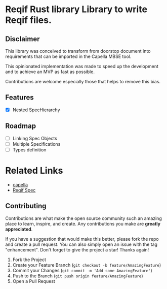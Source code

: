 # Reqif Rust library Library to write Reqif files.

## Disclaimer
This library was conceived to transform from doorstop document into requirements that can be imported in the Capella MBSE tool.

This opinionated implementation was made to speed up the development and to achieve an MVP as fast as possible.

Contributions are welcome especially those that helps to remove this bias.

## Features
- [x] Nested SpecHierarchy

## Roadmap
- [ ] Linking Spec Objects
- [ ] Multiple Specifications
- [ ] Types definition

# Related Links
- [capella](https://mbse-capella.org/)
- [Reqif Spec](https://www.omg.org/spec/ReqIF/1.1/PDF/)

## Contributing

Contributions are what make the open source community such an amazing place to learn, inspire, and create. Any contributions you make are **greatly appreciated**.

If you have a suggestion that would make this better, please fork the repo and create a pull request. You can also simply open an issue with the tag "enhancement".
Don't forget to give the project a star! Thanks again!

1. Fork the Project
2. Create your Feature Branch (`git checkout -b feature/AmazingFeature`)
3. Commit your Changes (`git commit -m 'Add some AmazingFeature'`)
4. Push to the Branch (`git push origin feature/AmazingFeature`)
5. Open a Pull Request
